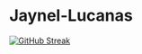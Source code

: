 # Jaynel-Lucanas


[![GitHub Streak](https://streak-stats.demolab.com?user=nel0029&mode=weekly&exclude_days=Sun&card_width=1020)](https://git.io/streak-stats)
